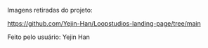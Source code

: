 Imagens retiradas do projeto:

https://github.com/Yejin-Han/Loopstudios-landing-page/tree/main

Feito pelo usuário: Yejin Han
